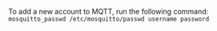 To add a new account to MQTT, run the following command: `mosquitto_passwd /etc/mosquitto/passwd username password`
